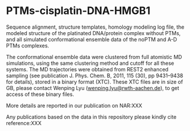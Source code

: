 # PTMs-cisplatin-DNA-HMGB1

Sequence alignment, structure templates, homology modeling log file, the modeled structure of the platinated DNA/protein complex without PTMs, and all simulated conformational ensemble data of the noPTM and A-D PTMs complexes.

The conformational ensemble data were clustered from full atomistic MD simulations, using the same clustering method and cutoff for all these systems.
The MD trajectories were obtained from REST2 enhanced sampling (see publication J. Phys. Chem. B, 2011, 115 (30), pp 9431–9438
for details), stored in a binary format (XTC).
These XTC files are in size of GB, please contact Wenping Lyu (wenping.lyu@rwth-aachen.de), to get access of these binary files.

More details are reported in our publication on NAR:XXX

Any publications based on the data in this repository please kindly cite reference:XXX
